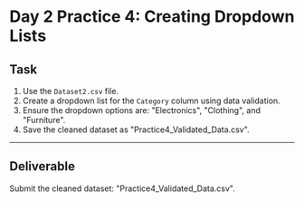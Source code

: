 # Day 2 Practice 4: Creating Dropdown Lists

## Task
1. Use the `Dataset2.csv` file.
2. Create a dropdown list for the `Category` column using data validation.
3. Ensure the dropdown options are: "Electronics", "Clothing", and "Furniture".
4. Save the cleaned dataset as "Practice4_Validated_Data.csv".

---

## Deliverable
Submit the cleaned dataset: "Practice4_Validated_Data.csv".
